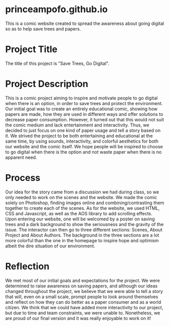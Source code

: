 # princeampofo.github.io
This is a comic website created to spread the awareness about going digital so as to help save trees and papers.

# Project Title
The title of this project is "Save Trees, Go Digital".


# Project Description
This is a comic project aiming to inspire and motivate people to go digital when there is an option, in order to save trees and protect the environment. Our initial goal was to create an entirely educational comic, showing how papers are made, how they are used in different ways and offer solutions to decrease paper consumption. However, it turned out that this would not suit the comic medium and lack entertainment and interactivity. Thus, we decided to just focus on one kind of paper usage and tell a story based on it. We strived the project to be both entertaining and educational at the same time, by using sounds, interactivity, and colorful aesthetics for both our website and the comic itself. We hope people will be inspired to choose to go digital when there is the option and not waste paper when there is no apparent need. 


# Process
Our idea for the story came from a discussion we had during class, so we only needed to work on the scenes and the website. We made the comic solely on Photoshop, finding images online and combining/contrasting them together to create each of the scenes. As for the website, we used HTML, CSS and Javascript, as well as the AOS library to add scrolling effects. Upon entering our website, one will be welcomed by a poster on saving trees and a dark background to show the seriousness and the gravity of the issue. The interactor can then go to three different sections: Scenes, About Project and About Authors. The background in the three sections are a lot more colorful than the one in the homepage to inspire hope and optimism albeit the dire situation of our environment. 


# Reflection

We met most of our initial goals and expectations for the project. We were determined to raise awareness on saving papers, and although our ideas changed throughout the project, we believe that we were able to tell a story that will, even on a small scale, prompt people to look around themselves and reflect on how they can do better as a paper consumer and as a world citizen. We think that we could have added more interactivity to our project, but due to time and team constraints, we were unable to. Nonetheless, we are proud of our final version and it was really enjoyable to work on it!

